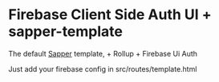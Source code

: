 # Firebase Client Side Auth UI + sapper-template

The default [Sapper](https://github.com/sveltejs/sapper) template, + Rollup + Firebase Ui Auth

Just add your firebase config in src/routes/template.html